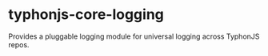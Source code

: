 # typhonjs-core-logging
Provides a pluggable logging module for universal logging across TyphonJS repos. 

